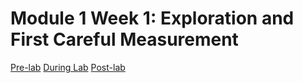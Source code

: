 # Module 1 Week 1: Exploration and First Careful Measurement

[Pre-lab](week1-prelab)
[During Lab](week1-during-lab)
[Post-lab](week1-postlab)

